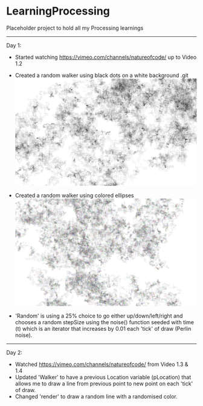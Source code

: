 LearningProcessing
==================

Placeholder project to hold all my Processing learnings

---

Day 1:

- Started watching https://vimeo.com/channels/natureofcode/ up to Video 1.2
- Created a random walker using black dots on a white background
.git
![2014-02-09](https://github.com/andyjamesdavies/LearningProcessing/raw/master/screenshots/2014_02_09.png)

- Created a random walker using colored ellipses
![2014-02-09](https://github.com/andyjamesdavies/LearningProcessing/raw/master/screenshots/2014_02_09_2.png)

- 'Random' is using a 25% choice to go either up/down/left/right and chooses a random stepSize using the noise() function seeded with time (t) which is an iterator that increases by 0.01 each 'tick' of draw (Perlin noise).

---

Day 2:

- Watched https://vimeo.com/channels/natureofcode/ from Video 1.3 & 1.4
- Updated 'Walker' to have a previous Location variable (pLocation) that allows me to draw a line from previous point to new point on each 'tick' of draw.
- Changed 'render' to draw a random line with a randomised color.
